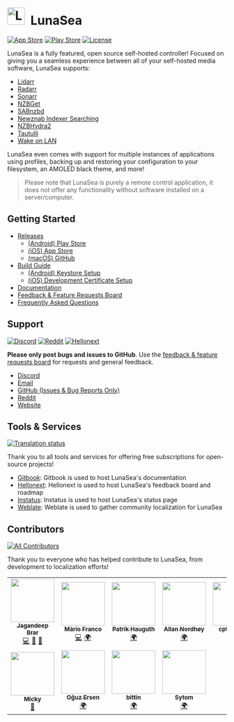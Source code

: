 # <img width="40px" src="./assets/images/branding_logo.png" alt="LunaSea"></img>&nbsp;&nbsp;LunaSea

<!-- [![Codemagic build status](https://api.codemagic.io/apps/5f497067a048048c9153dc44/5f497067a048048c9153dc43/status_badge.svg)](https://codemagic.io/apps/5f497067a048048c9153dc44/5f497067a048048c9153dc43/latest_build) -->
[![App Store](https://img.shields.io/badge/%20Download-iOS-red?logo=app-store&color=%232196F3&logoColor=white&style=flat)](https://www.lunasea.app/appstore)
[![Play Store](https://img.shields.io/badge/%20Download-Android-red?logo=google-play&color=%234CAF50&logoColor=white&style=flat)](https://www.lunasea.app/playstore)
[![License](https://img.shields.io/github/license/CometTools/LunaSea?style=flat)](https://github.com/CometTools/LunaSea/blob/production/LICENSE)

LunaSea is a fully featured, open source self-hosted controller! Focused on giving you a seamless experience between all of your self-hosted media software, LunaSea supports:

- [Lidarr](https://github.com/lidarr/lidarr)
- [Radarr](https://github.com/radarr/radarr)
- [Sonarr](https://github.com/sonarr/sonarr)
- [NZBGet](https://github.com/nzbget/nzbget)
- [SABnzbd](https://github.com/sabnzbd/sabnzbd)
- [Newznab Indexer Searching](https://newznab.readthedocs.io/en/latest/misc/api/)
- [NZBHydra2](https://github.com/theotherp/nzbhydra2)
- [Tautulli](https://github.com/Tautulli/Tautulli)
- [Wake on LAN](https://en.wikipedia.org/wiki/Wake-on-LAN)

LunaSea even comes with support for multiple instances of applications using profiles, backing up and restoring your configuration to your filesystem, an AMOLED black theme, and more!

> Please note that LunaSea is purely a remote control application, it does not offer any functionality without software installed on a server/computer.

## Getting Started

- [Releases](https://github.com/CometTools/LunaSea/releases)
  - [(Android) Play Store](https://www.lunasea.app/playstore)
  - [(iOS) App Store](https://www.lunasea.app/appstore)
  - [(macOS) GitHub](https://github.com/CometTools/LunaSea/releases)
- [Build Guide](https://github.com/CometTools/LunaSea/wiki/Build-Guide)
  - [(Android) Keystore Setup](https://github.com/CometTools/LunaSea/wiki/Configure-Keystore)
  - [(iOS) Development Certificate Setup](https://github.com/CometTools/LunaSea/wiki/Setup-of-Development-Certificate)
- [Documentation](https://www.lunasea.app/docs)
- [Feedback & Feature Requests Board](https://www.lunasea.app/feedback)
- [Frequently Asked Questions](https://docs.lunasea.app/getting-started/frequently-asked-questions)

## Support

[![Discord](https://img.shields.io/discord/673591529834807358?label=Discord&style=flat)](https://www.lunasea.app/discord)
[![Reddit](https://img.shields.io/reddit/subreddit-subscribers/LunaSeaApp?label=r%2FLunaSeaApp&style=flat)](https://www.lunasea.app/reddit)
[![Hellonext](https://img.shields.io/badge/Feedback%20Board-Hellonext-red?style=flat&logo=redux&color=%234ECCA3&logoColor=white)](https://www.lunasea.app/feedback)

**Please only post bugs and issues to GitHub**. Use the [feedback & feature requests board](https://www.lunasea.app/feedback) for requests and general feedback.

- [Discord](https://www.lunasea.app/discord)
- [Email](mailto:hello@comet.tools)
- [GitHub (Issues & Bug Reports Only)](https://github.com/CometTools/LunaSea/issues)
- [Reddit](https://www.lunasea.app/reddit)
- [Website](https://www.lunasea.app)

## Tools & Services

[![Translation status](https://hosted.weblate.org/widgets/lunasea/-/svg-badge.svg)](https://www.lunasea.app/translate)

Thank you to all tools and services for offering free subscriptions for open-source projects!

- [Gitbook](https://www.gitbook.com): Gitbook is used to host LunaSea's documentation
- [Hellonext](https://www.hellonext.co): Hellonext is used to host LunaSea's feedback board and roadmap
- [Instatus](https://instatus.com): Instatus is used to host LunaSea's status page
- [Weblate](https://weblate.org): Weblate is used to gather community localization for LunaSea

## Contributors

<!-- ALL-CONTRIBUTORS-BADGE:START - Do not remove or modify this section -->
[![All Contributors](https://img.shields.io/badge/all_contributors-11-orange.svg?style=flat-square)](#contributors-)
<!-- ALL-CONTRIBUTORS-BADGE:END -->

Thank you to everyone who has helped contribute to LunaSea, from development to localization efforts!

<!-- ALL-CONTRIBUTORS-LIST:START - Do not remove or modify this section -->
<!-- prettier-ignore-start -->
<!-- markdownlint-disable -->
<table>
  <tr>
    <td align="center"><a href="https://www.jagandeepbrar.io"><img src="https://avatars.githubusercontent.com/u/3048295?v=4?s=100" width="100px;" alt=""/><br /><sub><b>Jagandeep Brar</b></sub></a><br /><a href="https://github.com/CometTools/LunaSea/commits?author=JagandeepBrar" title="Code">💻</a> <a href="#design-JagandeepBrar" title="Design">🎨</a> <a href="#ideas-JagandeepBrar" title="Ideas, Planning, & Feedback">🤔</a></td>
    <td align="center"><a href="https://github.com/lightglitch"><img src="https://avatars.githubusercontent.com/u/196953?v=4?s=100" width="100px;" alt=""/><br /><sub><b>Mário Franco</b></sub></a><br /><a href="https://github.com/CometTools/LunaSea/commits?author=lightglitch" title="Code">💻</a> <a href="#translation-lightglitch" title="Translation">🌍</a></td>
    <td align="center"><a href="https://pythonexplainedto.me/"><img src="https://avatars.githubusercontent.com/u/41962737?v=4?s=100" width="100px;" alt=""/><br /><sub><b>Patrik Hauguth</b></sub></a><br /><a href="#translation-Phaugt" title="Translation">🌍</a></td>
    <td align="center"><a href="https://liberapay.com/kingu/"><img src="https://avatars.githubusercontent.com/u/13802408?v=4?s=100" width="100px;" alt=""/><br /><sub><b>Allan Nordhøy</b></sub></a><br /><a href="#translation-comradekingu" title="Translation">🌍</a></td>
    <td align="center"><a href="https://github.com/cpt-kuesel"><img src="https://avatars.githubusercontent.com/u/79487102?v=4?s=100" width="100px;" alt=""/><br /><sub><b>cpt-kuesel</b></sub></a><br /><a href="#translation-cpt-kuesel" title="Translation">🌍</a></td>
    <td align="center"><a href="https://github.com/KovalevArtem"><img src="https://avatars.githubusercontent.com/u/36500228?v=4?s=100" width="100px;" alt=""/><br /><sub><b>KovalevArtem</b></sub></a><br /><a href="#translation-KovalevArtem" title="Translation">🌍</a></td>
    <td align="center"><a href="https://github.com/iFelix18"><img src="https://avatars.githubusercontent.com/u/19800006?v=4?s=100" width="100px;" alt=""/><br /><sub><b>Davide</b></sub></a><br /><a href="#translation-iFelix18" title="Translation">🌍</a></td>
  </tr>
  <tr>
    <td align="center"><a href="https://github.com/AliMickey"><img src="https://avatars.githubusercontent.com/u/60691199?v=4?s=100" width="100px;" alt=""/><br /><sub><b>Micky</b></sub></a><br /><a href="https://github.com/CometTools/LunaSea/commits?author=AliMickey" title="Documentation">📖</a></td>
    <td align="center"><a href="https://ersen.srht.site/"><img src="https://avatars.githubusercontent.com/u/88676873?v=4?s=100" width="100px;" alt=""/><br /><sub><b>Oğuz Ersen</b></sub></a><br /><a href="#translation-ersen0" title="Translation">🌍</a></td>
    <td align="center"><a href="https://github.com/bittin"><img src="https://avatars.githubusercontent.com/u/43197?v=4?s=100" width="100px;" alt=""/><br /><sub><b>bittin</b></sub></a><br /><a href="#translation-bittin" title="Translation">🌍</a></td>
    <td align="center"><a href="https://github.com/Sytom"><img src="https://avatars.githubusercontent.com/u/30535521?v=4?s=100" width="100px;" alt=""/><br /><sub><b>Sytom</b></sub></a><br /><a href="#translation-Sytom" title="Translation">🌍</a></td>
  </tr>
</table>

<!-- markdownlint-restore -->
<!-- prettier-ignore-end -->

<!-- ALL-CONTRIBUTORS-LIST:END -->
